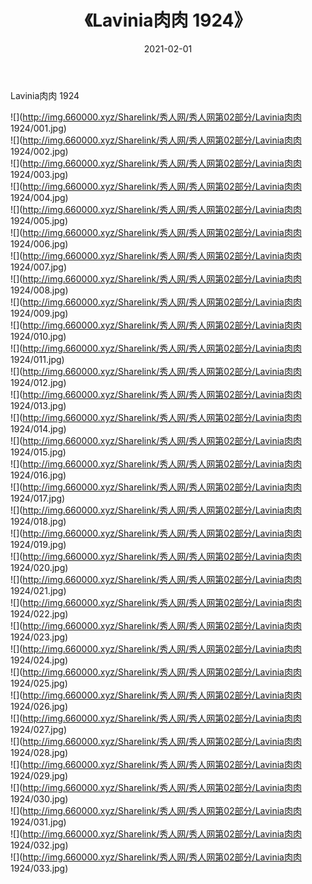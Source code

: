 ﻿---
layout: post
title:  《Lavinia肉肉 1924》
date:   2021-02-01
img: http://img.660000.xyz/Sharelink/秀人网/秀人网第02部分/Lavinia肉肉 1924/000.jpg
categories: [美女, 清纯, 唯美]
---

Lavinia肉肉 1924

  ![](http://img.660000.xyz/Sharelink/秀人网/秀人网第02部分/Lavinia肉肉 1924/001.jpg) <br> ![](http://img.660000.xyz/Sharelink/秀人网/秀人网第02部分/Lavinia肉肉 1924/002.jpg) <br> ![](http://img.660000.xyz/Sharelink/秀人网/秀人网第02部分/Lavinia肉肉 1924/003.jpg) <br> ![](http://img.660000.xyz/Sharelink/秀人网/秀人网第02部分/Lavinia肉肉 1924/004.jpg) <br> ![](http://img.660000.xyz/Sharelink/秀人网/秀人网第02部分/Lavinia肉肉 1924/005.jpg) <br> ![](http://img.660000.xyz/Sharelink/秀人网/秀人网第02部分/Lavinia肉肉 1924/006.jpg) <br> ![](http://img.660000.xyz/Sharelink/秀人网/秀人网第02部分/Lavinia肉肉 1924/007.jpg) <br> ![](http://img.660000.xyz/Sharelink/秀人网/秀人网第02部分/Lavinia肉肉 1924/008.jpg) <br> ![](http://img.660000.xyz/Sharelink/秀人网/秀人网第02部分/Lavinia肉肉 1924/009.jpg) <br> ![](http://img.660000.xyz/Sharelink/秀人网/秀人网第02部分/Lavinia肉肉 1924/010.jpg) <br> ![](http://img.660000.xyz/Sharelink/秀人网/秀人网第02部分/Lavinia肉肉 1924/011.jpg) <br> ![](http://img.660000.xyz/Sharelink/秀人网/秀人网第02部分/Lavinia肉肉 1924/012.jpg) <br> ![](http://img.660000.xyz/Sharelink/秀人网/秀人网第02部分/Lavinia肉肉 1924/013.jpg) <br> ![](http://img.660000.xyz/Sharelink/秀人网/秀人网第02部分/Lavinia肉肉 1924/014.jpg) <br> ![](http://img.660000.xyz/Sharelink/秀人网/秀人网第02部分/Lavinia肉肉 1924/015.jpg) <br> ![](http://img.660000.xyz/Sharelink/秀人网/秀人网第02部分/Lavinia肉肉 1924/016.jpg) <br> ![](http://img.660000.xyz/Sharelink/秀人网/秀人网第02部分/Lavinia肉肉 1924/017.jpg) <br> ![](http://img.660000.xyz/Sharelink/秀人网/秀人网第02部分/Lavinia肉肉 1924/018.jpg) <br> ![](http://img.660000.xyz/Sharelink/秀人网/秀人网第02部分/Lavinia肉肉 1924/019.jpg) <br> ![](http://img.660000.xyz/Sharelink/秀人网/秀人网第02部分/Lavinia肉肉 1924/020.jpg) <br> ![](http://img.660000.xyz/Sharelink/秀人网/秀人网第02部分/Lavinia肉肉 1924/021.jpg) <br> ![](http://img.660000.xyz/Sharelink/秀人网/秀人网第02部分/Lavinia肉肉 1924/022.jpg) <br> ![](http://img.660000.xyz/Sharelink/秀人网/秀人网第02部分/Lavinia肉肉 1924/023.jpg) <br> ![](http://img.660000.xyz/Sharelink/秀人网/秀人网第02部分/Lavinia肉肉 1924/024.jpg) <br> ![](http://img.660000.xyz/Sharelink/秀人网/秀人网第02部分/Lavinia肉肉 1924/025.jpg) <br> ![](http://img.660000.xyz/Sharelink/秀人网/秀人网第02部分/Lavinia肉肉 1924/026.jpg) <br> ![](http://img.660000.xyz/Sharelink/秀人网/秀人网第02部分/Lavinia肉肉 1924/027.jpg) <br> ![](http://img.660000.xyz/Sharelink/秀人网/秀人网第02部分/Lavinia肉肉 1924/028.jpg) <br> ![](http://img.660000.xyz/Sharelink/秀人网/秀人网第02部分/Lavinia肉肉 1924/029.jpg) <br> ![](http://img.660000.xyz/Sharelink/秀人网/秀人网第02部分/Lavinia肉肉 1924/030.jpg) <br> ![](http://img.660000.xyz/Sharelink/秀人网/秀人网第02部分/Lavinia肉肉 1924/031.jpg) <br> ![](http://img.660000.xyz/Sharelink/秀人网/秀人网第02部分/Lavinia肉肉 1924/032.jpg) <br> ![](http://img.660000.xyz/Sharelink/秀人网/秀人网第02部分/Lavinia肉肉 1924/033.jpg) <br>